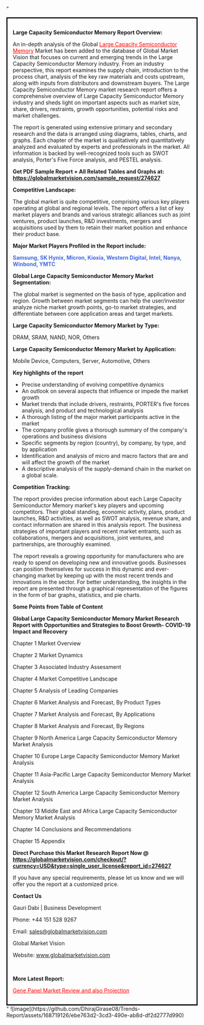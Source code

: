 "<div style='border: 3px solid black; padding: 1em;'>

<strong>Large Capacity Semiconductor Memory Report Overview:</strong>

An in-depth analysis of the Global <a style='color: #ff0000;' href='https://globalmarketvision.com/reports/global-large-capacity-semiconductor-memory-market/274627'>Large Capacity Semiconductor Memory</a> Market has been added to the database of Global Market Vision that focuses on current and emerging trends in the Large Capacity Semiconductor Memory industry. From an industry perspective, this report examines the supply chain, introduction to the process chart, analysis of the key raw materials and costs upstream, along with inputs from distributors and downstream buyers. The Large Capacity Semiconductor Memory market research report offers a comprehensive overview of Large Capacity Semiconductor Memory industry and sheds light on important aspects such as market size, share, drivers, restraints, growth opportunities, potential risks and market challenges.

The report is generated using extensive primary and secondary research and the data is arranged using diagrams, tables, charts, and graphs. Each chapter of the market is qualitatively and quantitatively analyzed and evaluated by experts and professionals in the market. All information is backed by well-recognized tools such as SWOT analysis, Porter's Five Force analysis, and PESTEL analysis.

<strong>Get PDF Sample Report + All Related Tables and Graphs at</strong><strong>:</strong><strong> <a style='color: #ff0000;' href='https://globalmarketvision.com/sample_request/274627?utm_source=linkedinPulse&utm_medium=SN&utm_campaign=SN'><strong>https://globalmarketvision.com/sample_request/274627</strong></a></strong>

<strong>Competitive Landscape:</strong>

The global market is quite competitive, comprising various key players operating at global and regional levels. The report offers a list of key market players and brands and various strategic alliances such as joint ventures, product launches, R&amp;D investments, mergers and acquisitions used by them to retain their market position and enhance their product base.

<strong>Major Market Players Profiled in the Report include:</strong>

<strong style='color: #4169e1;'>Samsung, SK Hynix, Micron, Kioxia, Western Digital, Intel, Nanya, Winbond, YMTC</strong>

<strong>Global Large Capacity Semiconductor Memory Market Segmentation:</strong>

The global market is segmented on the basis of type, application and region. Growth between market segments can help the user/investor analyze niche market growth points, go-to market strategies, and differentiate between core application areas and target markets.

<strong>Large Capacity Semiconductor Memory Market by Type</strong><strong>:</strong>

DRAM, SRAM, NAND, NOR, Others

<strong>Large Capacity Semiconductor Memory Market by</strong><strong> Application:</strong>

Mobile Device, Computers, Server, Automotive, Others

<strong>Key highlights of the report</strong>
<ul>
  <li>Precise understanding of evolving competitive dynamics</li>
  <li>An outlook on several aspects that influence or impede the market growth</li>
  <li>Market trends that include drivers, restraints, PORTER's five forces analysis, and product and technological analysis</li>
  <li>A thorough listing of the major market participants active in the market</li>
  <li>The company profile gives a thorough summary of the company's operations and business divisions</li>
  <li>Specific segments by region (country), by company, by type, and by application</li>
  <li>Identification and analysis of micro and macro factors that are and will affect the growth of the market</li>
  <li>A descriptive analysis of the supply-demand chain in the market on a global scale.</li>
</ul>
<strong>Competition Tracking:</strong>

The report provides precise information about each Large Capacity Semiconductor Memory market's key players and upcoming competitors. Their global standing, economic activity, plans, product launches, R&amp;D activities, as well as SWOT analysis, revenue share, and contact information are shared in this analysis report. The business strategies of important players and recent market entrants, such as collaborations, mergers and acquisitions, joint ventures, and partnerships, are thoroughly examined.

The report reveals a growing opportunity for manufacturers who are ready to spend on developing new and innovative goods. Businesses can position themselves for success in this dynamic and ever-changing market by keeping up with the most recent trends and innovations in the sector. For better understanding, the insights in the report are presented through a graphical representation of the figures in the form of bar graphs, statistics, and pie charts.

<strong>Some Points from Table of Content</strong>

<strong>Global Large Capacity Semiconductor Memory Market Research Report with Opportunities and Strategies to Boost Growth- COVID-19 Impact and Recovery</strong>

Chapter 1 Market Overview

Chapter 2 Market Dynamics

Chapter 3 Associated Industry Assessment

Chapter 4 Market Competitive Landscape

Chapter 5 Analysis of Leading Companies

Chapter 6 Market Analysis and Forecast, By Product Types

Chapter 7 Market Analysis and Forecast, By Applications

Chapter 8 Market Analysis and Forecast, By Regions

Chapter 9 North America Large Capacity Semiconductor Memory Market Analysis

Chapter 10 Europe Large Capacity Semiconductor Memory Market Analysis

Chapter 11 Asia-Pacific Large Capacity Semiconductor Memory Market Analysis

Chapter 12 South America Large Capacity Semiconductor Memory Market Analysis

Chapter 13 Middle East and Africa Large Capacity Semiconductor Memory Market Analysis

Chapter 14 Conclusions and Recommendations

Chapter 15 Appendix

<strong>Direct Purchase this Market Research Report Now @ <a style='color: #ff0000;' href='https://globalmarketvision.com/checkout/?currency=USD&type=single_user_license&report_id=274627?utm_source=linkedinPulse&utm_medium=SN&utm_campaign=SN'><strong>https://globalmarketvision.com/checkout/?currency=USD&type=single_user_license&report_id=274627</strong></a></strong>

If you have any special requirements, please let us know and we will offer you the report at a customized price.
<p id='ember58' class='ember-view reader-content-blocks__paragraph'><strong>Contact Us</strong></p>
<p id='ember59' class='ember-view reader-content-blocks__paragraph'>Gauri Dabi | Business Development</p>
<p id='ember60' class='ember-view reader-content-blocks__paragraph'>Phone: +44 151 528 9267</p>
Email: <a href='mailto:sales@globalmarketvision.com'>sales@globalmarketvision.com</a>

Global Market Vision

Website: <a href='http://www.globalmarketvision.com/'>www.globalmarketvision.com</a>

&nbsp;

<strong>More Latest Report:</strong>

<a style='color: #ff0000;' href='https://medium.com/@rucharoy818/gene-panel-market-review-and-also-projection-f4ab9dba8f4b'>Gene Panel Market Review and also Projection</a>

</div>"
![image](https://github.com/DhirajGirase08/Trends-Report/assets/168719126/ebe763d2-3cd3-490e-ab8d-df2d2777d990)
